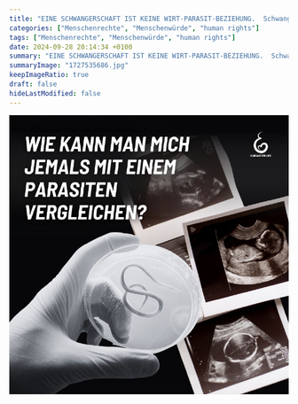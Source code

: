 ```yaml
---
title: "EINE SCHWANGERSCHAFT IST KEINE WIRT-PARASIT-BEZIEHUNG.  Schwangerschaft ist normal.  Ein Kind im Mutterleib sollte niemals mit einem Parasiten verglichen werden."
categories: ["Menschenrechte", "Menschenwürde", "human rights"]
tags: ["Menschenrechte", "Menschenwürde", "human rights"]
date: 2024-09-28 20:14:34 +0100
summary: "EINE SCHWANGERSCHAFT IST KEINE WIRT-PARASIT-BEZIEHUNG.  Schwangerschaft ist normal.  Ein Kind im Mutterleib sollte niemals mit einem Parasiten verglichen werden."
summaryImage: "1727535686.jpg"
keepImageRatio: true
draft: false
hideLastModified: false
---
```



[![EINE SCHWANGERSCHAFT IST KEINE WIRT-PARASIT-BEZIEHUNG.  Schwangerschaft ist normal.  Ein Kind im Mutterleib sollte niemals mit einem Parasiten verglichen werden.](1727535686.jpg "EINE SCHWANGERSCHAFT IST KEINE WIRT-PARASIT-BEZIEHUNG.  Schwangerschaft ist normal.  Ein Kind im Mutterleib sollte niemals mit einem Parasiten verglichen werden.")](https://www.sundaysforlife.org/de)